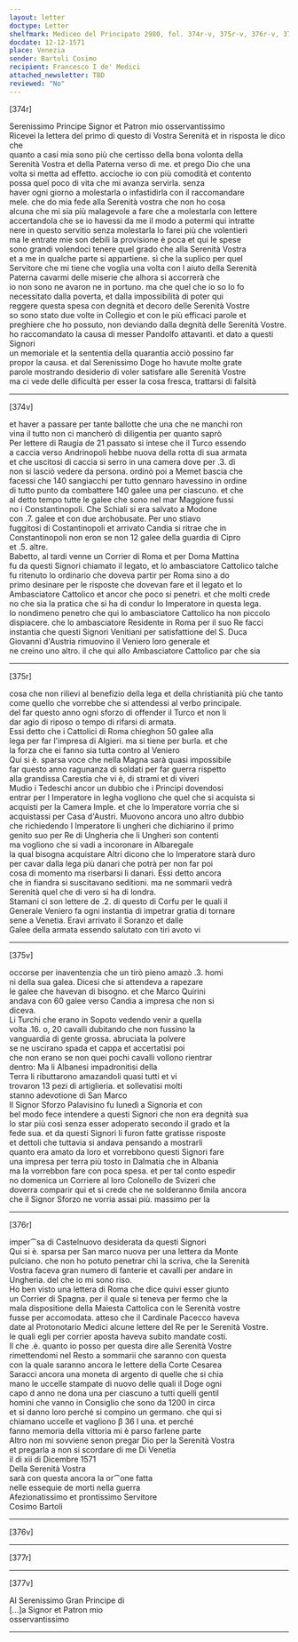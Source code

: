 ```yaml
---
layout: letter
doctype: Letter
shelfmark: Mediceo del Principato 2980, fol. 374r-v, 375r-v, 376r-v, 377r-v
docdate: 12-12-1571
place: Venezia
sender: Bartoli Cosimo
recipient: Francesco I de' Medici
attached_newsletter: TBD
reviewed: "No"
---
```


[374r]  
  
  
Serenissimo Principe Signor et Patron mio osservantissimo  
Ricevei la lettera del primo di questo di Vostra Serenità et in risposta le dico che  
quanto a casi mia sono più che certisso della bona volonta della  
Serenità Vostra et della Paterna verso di me. et prego Dio che una  
volta si metta ad effetto. accioche io con più comodità et contento  
possa quel poco di vita che mi avanza servirla. senza  
haver ogni giorno a molestarla o infastidirla con il raccomandare  
mele. che do mia fede alla Serenità vostra che non ho cosa  
alcuna che mi sia più malagevole a fare che a molestarla con lettere  
accertandola che se io havessi da me il modo a potermi qui intratte  
nere in questo servitio senza molestarla lo farei più che volentieri  
ma le entrate mie son debili la provisione è poca et qui le spese  
sono grandi volendoci tenere quel grado che alla Serenità Vostra  
et a me in qualche parte si appartiene. sì che la suplico per quel  
Servitore che mi tiene che voglia una volta con l aiuto della Serenità  
Paterna cavarmi delle miserie che alhora si accorrerà che  
io non sono ne avaron ne in portuno. ma che quel che io so lo fo  
necessitato dalla poverta, et dalla impossibilità di poter qui  
reggere questa spesa con degnità et decoro delle Serenità Vostre  
so sono stato due volte in Collegio et con le più efficaci parole et  
preghiere che ho possuto, non deviando dalla degnità delle Serenità Vostre.  
ho raccomandato la causa di messer Pandolfo attavanti. et dato a questi Signori  
un memoriale et la sententia della quarantia acciò possino far  
propor la causa. et dal Serenissimo Doge ho havute molte grate  
parole mostrando desiderio di voler satisfare alle Serenità Vostre  
ma ci vede delle dificultà per esser la cosa fresca, trattarsi di falsità  
  
---  

[374v]  
  
  
et haver a passare per tante ballotte che una che ne manchi ron  
vina il tutto non ci mancherò di diligentia per quanto saprò  
Per lettere di Raugia de 21 passato si intese che il Turco essendo  
a caccia verso Andrinopoli hebbe nuova della rotta di sua armata  
et che uscitosi di caccia si serro in una camera dove per .3. dì  
non si lasciò vedere da persona. ordinò poi a Memet bascia che  
facessi che 140 sangiacchi per tutto gennaro havessino in ordine  
di tutto punto da combattere 140 galee una per ciascuno. et che  
al detto tempo tutte le galee che sono nel mar Maggiore fussi  
no i Constantinopoli. Che Schiali si era salvato a Modone  
con .7. galee et con due archobusate. Per uno stiavo  
fuggitosi di Costantinopoli et arrivato Candia si ritrae che in  
Constantinopoli non eron se non 12 galee della guardia di Cipro  
et .5. altre.  
Babetto, al tardi venne un Corrier di Roma et per Doma Mattina  
fu da questi Signori chiamato il legato, et lo ambasciatore Cattolico talche  
fu ritenuto lo ordinario che doveva partir per Roma sino a do  
primo desinare per le risposte che dovevan fare et il legato et lo  
Ambasciatore Cattolico et ancor che poco si penetri. et che molti crede  
no che sia la pratica che si ha di condur lo Imperatore in questa lega.  
Io nondimeno penetro che qui lo ambasciatore Cattolico ha non piccolo  
dispiacere. che lo ambasciatore Residente in Roma per il suo Re facci  
instantia che questi Signori Venitiani per satisfattione del S. Duca  
Giovanni d'Austria rimuovino il Veniero loro generale et  
ne creino uno altro. il che qui allo Ambasciatore Cattolico par che sia  
  
---  

[375r]  
  
  
cosa che non rilievi al benefizio della lega et della christianità più che tanto  
come quello che vorrebbe che si attendessi al verbo principale.  
del far questo anno ogni sforzo di offender il Turco et non li  
dar agio di riposo o tempo di rifarsi di armata.  
Essi detto che i Cattolici di Roma chieghon 50 galee alla  
lega per far l'impresa di Algieri. ma si tiene per burla. et che  
la forza che ei fanno sia tutta contro al Veniero  
Qui si è. sparsa voce che nella Magna sarà quasi impossibile  
far questo anno ragunanza di soldati per far guerra rispetto  
alla grandissa Carestia che vi è, di strami et di viveri  
Mudio i Tedeschi ancor un dubbio che i Principi dovendosi  
entrar per l Imperatore in legha vogliono che quel che si acquista si  
acquisti per la Camera Imple. et che lo Imperatore vorria che si  
acquistassi per Casa d'Austri. Muovono ancora uno altro dubbio  
che richiedendo l Imperatore li ungheri che dichiarino il primo  
genito suo per Re di Ungheria che li Ungheri son contenti  
ma vogliono che si vadi a incoronare in Albaregale  
la qual bisogna acquistare Altri dicono che lo Imperatore starà duro  
per cavar dalla lega più danari che potrà per non far poi  
cosa di momento ma riserbarsi li danari. Essi detto ancora  
che in fiandra si suscitavano seditioni. ma ne sommarii vedrà  
Serenità quel che di vero si ha di londra.  
Stamani ci son lettere de .2. di questo di Corfu per le quali il  
Generale Veniero fa ogni instantia di impetrar gratia di tornare  
sene a Venetia. Eravi arrivato il Soranzo et dalle  
Galee della armata essendo salutato con tiri avoto vi  
  
---  

[375v]  
  
  
occorse per inaventenzia che un tirò pieno amazò .3. homi  
ni della sua galea. Dicesi che si attendeva a rapezare  
le galee che havevan di bisogno. et che Marco Quirini  
andava con 60 galee verso Candia a impresa che non si  
diceva.  
Li Turchi che erano in Sopoto vedendo venir a quella  
volta .16. o, 20 cavalli dubitando che non fussino la  
vanguardia di gente grossa. abruciata la polvere  
se ne uscirano spada et cappa et accertatisi poi  
che non erano se non quei pochi cavalli vollono rientrar  
dentro: Ma li Albanesi impadronitisi della  
Terra li ributtarono amazandoli quasi tutti et vi  
trovaron 13 pezi di artiglieria. et sollevatisi molti  
stanno adevotione di San Marco  
Il Signor Sforzo Palavisino fu lunedì a Signoria et con  
bel modo fece intendere a questi Signori che non era degnità sua  
lo star più così senza esser adoperato secondo il grado et la  
fede sua. et da questi Signori li furon fatte gratisse risposte  
et dettoli che tuttavia si andava pensando a mostrarli  
quanto era amato da loro et vorrebbono questi Signori fare  
una impresa per terra più tosto in Dalmatia che in Albania  
ma la vorrebbon fare con poca spesa. et per tal conto espedir  
no domenica un Corriere al loro Colonello de Svizeri che  
doverra comparir qui et si crede che ne solderanno 6mila ancora  
che il Signor Sforzo ne vorria assai più. massimo per la  
  
---  

[376r]  
  
  
imper⁀sa di Castelnuovo desiderata da questi Signori  
Qui si è. sparsa per San marco nuova per una lettera da Monte  
pulciano. che non ho potuto penetrar chi la scriva, che la Serenità  
Vostra faceva gran numero di fanterie et cavalli per andare in  
Ungheria. del che io mi sono riso.  
Ho ben visto una lettera di Roma che dice quivi esser giunto  
un Corrier di Spagna. per il quale si teneva per fermo che la  
mala dispositione della Maiesta Cattolica con le Serenità vostre  
fusse per accomodata. atteso che il Cardinale Pacecco haveva  
date al Protonotario Medici alcune lettere del Re per le Serenità Vostre.  
le quali egli per corrier aposta haveva subito mandate costi.  
Il che .è. quanto io posso per questa dire alle Serenità Vostre  
rimettendomi nel Resto a sommarii che saranno con questa  
con la quale saranno ancora le lettere della Corte Cesarea  
Saracci ancora una moneta di argento di quelle che si chia  
mano le uccelle stampate di nuovo delle quali il Doge ogni  
capo d anno ne dona una per ciascuno a tutti quelli gentil  
homini che vanno in Consiglio che sono da 1200 in circa  
et si danno loro perché si compino un germano. che qui si  
chiamano uccelle et vagliono β 36 l una. et perché  
fanno memoria della vittoria mi è parso farlene parte  
Altro non mi sovviene senon pregar Dio per la Serenità Vostra  
et pregarla a non si scordare di me Di Venetia  
il di xii di Dicembre 1571  
Della Serenità Vostra  
sarà con questa ancora la or⁀one fatta  
nelle essequie de morti nella guerra  
Afezionatissimo et prontissimo Servitore  
Cosimo Bartoli  
  
---  

[376v]  
  
  
  
---  

[377r]  
  
  
  
---  

[377v]  
  
  
Al Serenissimo Gran Principe di  
[...]a Signor et Patron mio  
osservantissimo  
  
---  

